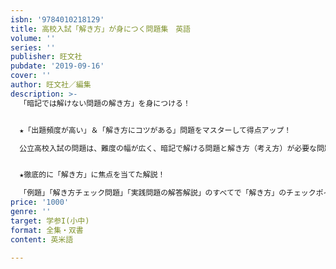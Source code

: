 ```yaml
---
isbn: '9784010218129'
title: 高校入試「解き方」が身につく問題集　英語
volume: ''
series: ''
publisher: 旺文社
pubdate: '2019-09-16'
cover: ''
author: 旺文社／編集
description: >-
  「暗記では解けない問題の解き方」を身につける！


  ★「出題頻度が高い」＆「解き方にコツがある」問題をマスターして得点アップ！

  公立高校入試の問題は、難度の幅が広く、暗記で解ける問題と解き方（考え方）が必要な問題があります。一部の問題は演習量よりも、解き方を押さえてから演習したほうが効率的に点数を上げることができます。本書で選んだ問題をマスターすることで、入試の得点アップにつながります。


  ★徹底的に「解き方」に焦点を当てた解説！

  「例題」「解き方チェック問題」「実践問題の解答解説」のすべてで「解き方」のチェックポイントに沿った解説をしています。
price: '1000'
genre: ''
target: 学参I(小中)
format: 全集・双書
content: 英米語

---
```

